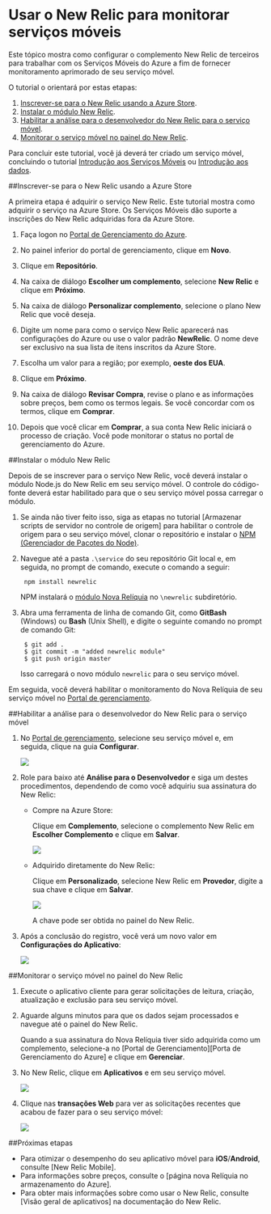 <properties 
	pageTitle="Scripts de servidor de armazenamento no controle do código-fonte - Serviços Móveis do Azure" 
	description="Saiba como usar o complemento New Relic para monitorar seu serviço móvel." 
	documentationCenter="" 
	authors="stepsic-microsoft-com" 
	manager="carolz" 
	editor="" 
	services="mobile-services"/>

<tags 
	ms.service="mobile-services" 
	ms.workload="mobile" 
	ms.tgt_pltfrm="mobile-multiple" 
	ms.devlang="multiple" 
	ms.topic="article" 
	ms.date="11/25/2014" 
	ms.author="stepsic"/>

# Usar o New Relic para monitorar serviços móveis

Este tópico mostra como configurar o complemento New Relic de terceiros para trabalhar com os Serviços Móveis do Azure a fim de fornecer monitoramento aprimorado de seu serviço móvel. 

O tutorial o orientará por estas etapas:

1. [Inscrever-se para o New Relic usando a Azure Store].
2. [Instalar o módulo New Relic].
3. [Habilitar a análise para o desenvolvedor do New Relic para o serviço móvel].
4. [Monitorar o serviço móvel no painel do New Relic].

Para concluir este tutorial, você já deverá ter criado um serviço móvel, concluindo o tutorial [Introdução aos Serviços Móveis] ou [Introdução aos dados].

##<a name="sign-up"></a>Inscrever-se para o New Relic usando a Azure Store

A primeira etapa é adquirir o serviço New Relic. Este tutorial mostra como adquirir o serviço na Azure Store. Os Serviços Móveis dão suporte a inscrições do New Relic adquiridas fora da Azure Store.

1. Faça logon no [Portal de Gerenciamento do Azure](https://manage.windowsazure.com).

2. No painel inferior do portal de gerenciamento, clique em **Novo**.

3. Clique em **Repositório**.

4. Na caixa de diálogo **Escolher um complemento**, selecione **New Relic** e clique em **Próximo**.

5. Na caixa de diálogo **Personalizar complemento**, selecione o plano New Relic que você deseja.

7. Digite um nome para como o serviço New Relic aparecerá nas configurações do Azure ou use o valor padrão **NewRelic**. O nome deve ser exclusivo na sua lista de itens inscritos da Azure Store.

8. Escolha um valor para a região; por exemplo, **oeste dos EUA**.

9. Clique em **Próximo**.

10. Na caixa de diálogo **Revisar Compra**, revise o plano e as informações sobre preços, bem como os termos legais. Se você concordar com os termos, clique em **Comprar**.

11. Depois que você clicar em **Comprar**, a sua conta New Relic iniciará o processo de criação. Você pode monitorar o status no portal de gerenciamento do Azure.

##<a name="install-module"></a>Instalar o módulo New Relic

Depois de se inscrever para o serviço New Relic, você deverá instalar o módulo Node.js do New Relic em seu serviço móvel. O controle do código-fonte deverá estar habilitado para que o seu serviço móvel possa carregar o módulo.

1. Se ainda não tiver feito isso, siga as etapas no tutorial [Armazenar scripts de servidor no controle de origem] para habilitar o controle de origem para o seu serviço móvel, clonar o repositório e instalar o <a href="http://nodejs.org/" target="_blank">NPM (Gerenciador de Pacotes do Node)</a>.

2. Navegue até a pasta `.\service` do seu repositório Git local e, em seguida, no prompt de comando, execute o comando a seguir:

		npm install newrelic

	NPM instalará o [módulo Nova Relíquia][newrelic] no `\newrelic` subdiretório. 

3. Abra uma ferramenta de linha de comando Git, como **GitBash** (Windows) ou **Bash** (Unix Shell), e digite o seguinte comando no prompt de comando Git: 

		$ git add .
		$ git commit -m "added newrelic module"
		$ git push origin master
		
	Isso carregará o novo módulo  `newrelic` para o seu serviço móvel. 

Em seguida, você deverá habilitar o monitoramento do Nova Relíquia de seu serviço móvel no [Portal de gerenciamento][Portal de gerenciamento do Azure]. 

##<a name="enable-service"></a>Habilitar a análise para o desenvolvedor do New Relic para o serviço móvel

1. No [Portal de gerenciamento][Portal de gerenciamento do Azure], selecione seu serviço móvel e, em seguida, clique na guia **Configurar**.

	![][0]

2. Role para baixo até **Análise para o Desenvolvedor** e siga um destes procedimentos, dependendo de como você adquiriu sua assinatura do New Relic:

	+ Compre na Azure Store:

		Clique em **Complemento**, selecione o complemento New Relic em **Escolher Complemento** e clique em **Salvar**.

		![][1]

	+ Adquirido diretamente do New Relic: 

		Clique em **Personalizado**, selecione New Relic em **Provedor**, digite a sua chave e clique em **Salvar**.

		![][2]

		A chave pode ser obtida no painel do New Relic.

3. Após a conclusão do registro, você verá um novo valor em **Configurações do Aplicativo**:

	![][3] 

##<a name="monitor"></a>Monitorar o serviço móvel no painel do New Relic

1. Execute o aplicativo cliente para gerar solicitações de leitura, criação, atualização e exclusão para seu serviço móvel.

2. Aguarde alguns minutos para que os dados sejam processados e navegue até o painel do New Relic.

	Quando a sua assinatura do Nova Relíquia tiver sido adquirida como um complemento, selecione-a no [Portal de Gerenciamento][Porta de Gerenciamento do Azure] e clique em **Gerenciar**.

3. No New Relic, clique em **Aplicativos** e em seu serviço móvel.

	![][4]

4. Clique nas **transações Web** para ver as solicitações recentes que acabou de fazer para o seu serviço móvel:

	![][5]

##<a name="next-steps"></a>Próximas etapas

+ Para otimizar o desempenho do seu aplicativo móvel para **iOS**/**Android**, consulte [New Relic Mobile].
+ Para informações sobre preços, consulte o [página nova Relíquia no armazenamento do Azure].
+ Para obter mais informações sobre como usar o New Relic, consulte [Visão geral de aplicativos] na documentação do New Relic. 

<!-- Anchors. -->
[Inscrever-se para o New Relic usando a Azure Store]: #sign-up
[Instalar o módulo New Relic]: #install-module
[Habilitar a análise para o desenvolvedor do New Relic para o serviço móvel]: #enable-service
[Monitorar o serviço móvel no painel do New Relic]: #monitor
[Próximas etapas]: #next-steps

<!-- Images. -->
[0]: ./media/store-new-relic-mobile-services-monitor/mobile-configure-tab.png
[1]: ./media/store-new-relic-mobile-services-monitor/mobile-configure-new-relic-monitoring.png
[2]: ./media/store-new-relic-mobile-services-monitor/mobile-configure-new-relic-monitoring-custom.png
[3]: ./media/store-new-relic-mobile-services-monitor/mobile-configure-new-relic-monitoring-complete.png
[4]: ./media/store-new-relic-mobile-services-monitor/mobile-new-relic-dashboard.png
[5]: ./media/store-new-relic-mobile-services-monitor/mobile-new-relic-dashboard-2.png

<!-- URLs. -->
[Controle do código-fonte]: http://msdn.microsoft.com/library/windowsazure/c25aaede-c1f0-4004-8b78-113708761643
[Trabalhar com scripts de servidor em Serviços Móveis]: /pt-br/develop/mobile/how-to-guides/work-with-server-scripts.md

[Portal de Gerenciamento do Azure]: https://manage.windowsazure.com/
[Documentação da API do Node.js: Módulos]: http://nodejs.org/api/modules.html
[Scripts de servidor de armazenamento no controle do código-fonte]: /pt-br/develop/mobile/tutorials/store-scripts-in-source-control/
[newrelic]: https://npmjs.org/package/newrelic
[Página do New Relic no Armazenamento do Azure]: /pt-br/gallery/store/new-relic/new-relic/
[Visão Geral dos Aplicativos]: https://docs.newrelic.com/docs/applications-dashboards/applications-overview
[Introdução aos Serviços Móveis]: /pt-br/develop/mobile/tutorials/get-started/
[Introdução aos dados]: /pt-br/develop/mobile/tutorials/get-started-with-data-dotnet
[Nova Relíquia Móvel]: http://newrelic.com/mobile-monitoring




<!--HONumber=42-->
